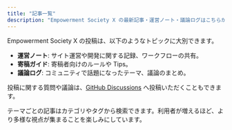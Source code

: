 ```yaml
---
title: "記事一覧"
description: "Empowerment Society X の最新記事・運営ノート・議論ログはこちらから"
---
```


Empowerment Society X の投稿は、以下のようなトピックに大別できます。

- **運営ノート**: サイト運営や開発に関する記録、ワークフローの共有。
- **寄稿ガイド**: 寄稿者向けのルールや Tips。
- **議論ログ**: コミュニティで話題になったテーマ、議論のまとめ。

投稿に関する質問や議論は、[GitHub Discussions](https://github.com/fuyukihatune-rgb/ESX-hugo/discussions) へ投稿いただくこともできます。

テーマごとの記事はカテゴリやタグから検索できます。利用者が増えるほど、より多様な視点が集まることを楽しみにしています。
